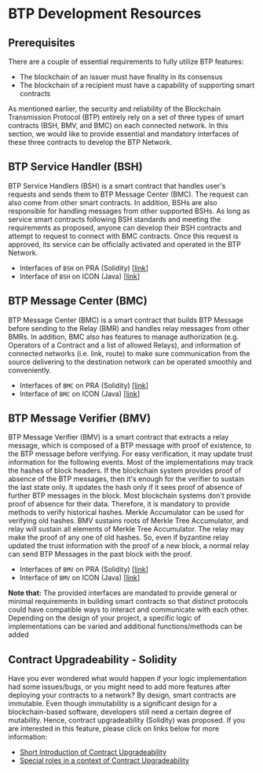 # BTP Development Resources

## Prerequisites

There are a couple of essential requirements to fully utilize BTP features:

* The blockchain of an issuer must have finality in its consensus
* The blockchain of a recipient must have a capability of supporting smart contracts

As mentioned earlier, the security and reliability of the Blockchain Transmission Protocol \(BTP\) entirely rely on a set of three types of smart contracts \(BSH, BMV, and BMC\) on each connected network. In this section, we would like to provide essential and mandatory interfaces of these three contracts to develop the BTP Network.

## BTP Service Handler \(BSH\)

BTP Service Handlers \(BSH\) is a smart contract that handles user's requests and sends them to BTP Message Center \(BMC\). The request can also come from other smart contracts. In addition, BSHs are also responsible for handling messages from other supported BSHs. As long as service smart contracts following BSH standards and meeting the requirements as proposed, anyone can develop their BSH contracts and attempt to request to connect with BMC contracts. Once this request is approved, its service can be officially activated and operated in the BTP Network.

* Interfaces of `BSH` on PRA \(Solidity\) \[[link](https://github.com/icon-project/devportal/tree/1305eb284b2609ad444b9f6db3a5edcaf24631e9/btp-gitbook/BSH.md)\]
* Interface of `BSH` on ICON \(Java\) \[[link](https://github.com/icon-project/btp/blob/master/doc/bsh.md)\]

## BTP Message Center \(BMC\)

BTP Message Center \(BMC\) is a smart contract that builds BTP Message before sending to the Relay \(BMR\) and handles relay messages from other BMRs. In addition, BMC also has features to manage authorization \(e.g. Operators of a Contract and a list of allowed Relays\), and information of connected networks \(i.e. link, route\) to make sure communication from the source delivering to the destination network can be operated smoothly and conveniently.

* Interfaces of `BMC` on PRA \(Solidity\) \[[link](https://github.com/icon-project/devportal/tree/1305eb284b2609ad444b9f6db3a5edcaf24631e9/btp-gitbook/BMC.md)\]
* Interface of `BMC` on ICON \(Java\) \[[link](https://github.com/icon-project/btp/blob/master/doc/bmc.md)\]

## BTP Message Verifier \(BMV\)

BTP Message Verifier \(BMV\) is a smart contract that extracts a relay message, which is composed of a BTP message with proof of existence, to the BTP message before verifying. For easy verification, it may update trust information for the following events. Most of the implementations may track the hashes of block headers. If the blockchain system provides proof of absence of the BTP messages, then it's enough for the verifier to sustain the last state only. It updates the hash only if it sees proof of absence of further BTP messages in the block. Most blockchain systems don't provide proof of absence for their data. Therefore, it is mandatory to provide methods to verify historical hashes. Merkle Accumulator can be used for verifying old hashes. BMV sustains roots of Merkle Tree Accumulator, and relay will sustain all elements of Merkle Tree Accumulator. The relay may make the proof of any one of old hashes. So, even if byzantine relay updated the trust information with the proof of a new block, a normal relay can send BTP Messages in the past block with the proof.

* Interfaces of `BMV` on PRA \(Solidity\) \[[link](https://github.com/icon-project/devportal/tree/1305eb284b2609ad444b9f6db3a5edcaf24631e9/btp-gitbook/BMV.md)\]
* Interface of `BMV` on ICON \(Java\) \[[link](https://github.com/icon-project/btp/blob/master/doc/bmv.md)\]

**Note that:** The provided interfaces are mandated to provide general or minimal requirements in building smart contracts so that distinct protocols could have compatible ways to interact and communicate with each other. Depending on the design of your project, a specific logic of implementations can be varied and additional functions/methods can be added

## Contract Upgradeability - Solidity

Have you ever wondered what would happen if your logic implementation had some issues/bugs, or you might need to add more features after deploying your contracts to a network? By design, smart contracts are immutable. Even though immutability is a significant design for a blockchain-based software, developers still need a certain degree of mutability. Hence, contract upgradeability \(Solidity\) was proposed. If you are interested in this feature, please click on links below for more information:

* [Short Introduction of Contract Upgradeability](https://github.com/icon-project/devportal/tree/1305eb284b2609ad444b9f6db3a5edcaf24631e9/btp-gitbook/Contract-Upgradeability-Solidity.md#contract-upgradeability-solidity)
* [Special roles in a context of Contract Upgradeability](https://github.com/icon-project/devportal/tree/1305eb284b2609ad444b9f6db3a5edcaf24631e9/btp-gitbook/Special-Roles.md#special-authorization-roles-in-contract-upgradeability)

